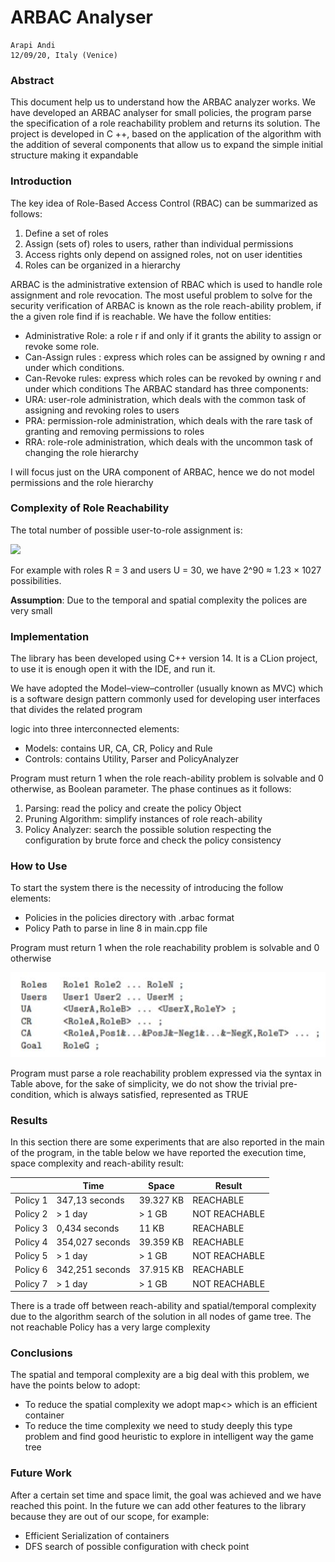 # ARBAC Analyser


```
Arapi Andi
12/09/20, Italy (Venice)
```
### Abstract
This document help us to understand how the ARBAC analyzer works. We have developed an
ARBAC analyser for small policies, the program parse the specification of a role reachability
problem and returns its solution. The project is developed in C ++, based on the application
of the algorithm with the addition of several components that allow us to expand the simple
initial structure making it expandable

### Introduction
The key idea of Role-Based Access Control (RBAC) can be summarized as follows:
1. Define a set of roles
2. Assign (sets of) roles to users, rather than individual permissions
3. Access rights only depend on assigned roles, not on user identities
4. Roles can be organized in a hierarchy

ARBAC is the administrative extension of RBAC which is used to handle role assignment and
role revocation. The most useful problem to solve for the security verification of ARBAC is
known as the role reach-ability problem, if the a given role find if is reachable. We have
the follow entities:
* Administrative Role: a role r if and only if it grants the ability to assign or revoke
some role.
* Can-Assign rules : express which roles can be assigned by owning r and under which
conditions.
* Can-Revoke rules: express which roles can be revoked by owning r and under which
conditions
The ARBAC standard has three components:
* URA: user-role administration, which deals with the common task of assigning and
revoking roles to users
* PRA: permission-role administration, which deals with the rare task of granting and
removing permissions to roles
* RRA: role-role administration, which deals with the uncommon task of changing the
role hierarchy

I will focus just on the URA component of ARBAC, hence we do not model permissions and
the role hierarchy

### Complexity of Role Reachability

The total number of possible user-to-role assignment is:

<p>
  <img  src="https://bit.ly/34ZI8hG">
</p>



For example with roles R = 3 and users U = 30, we have 2^90 ≈ 1.23 × 1027 possibilities.


**Assumption**: Due to the temporal and spatial complexity the polices are very small

### Implementation

The library has been developed using C++ version 14. It is a CLion project, to use it is enough
open it with the IDE, and run it.


We have adopted the Model–view–controller (usually known as MVC) which is a software
design pattern commonly used for developing user interfaces that divides the related program

logic into three interconnected elements:
* Models: contains UR, CA, CR, Policy and Rule
* Controls: contains Utility, Parser and PolicyAnalyzer

Program must return 1 when the role reach-ability problem is solvable and 0 otherwise, as
Boolean parameter. The phase continues as it follows:
1. Parsing: read the policy and create the policy Object
2. Pruning Algorithm: simplify instances of role reach-ability
3. Policy Analyzer: search the possible solution respecting the configuration by brute force
and check the policy consistency

### How to Use
To start the system there is the necessity of introducing the follow elements:

* Policies in the policies directory with .arbac format
* Policy Path to parse in line 8 in main.cpp file

Program must return 1 when the role reachability problem is solvable and 0 otherwise

 ![policy_structure](policy_structure.JPG)

Program must parse a role reachability problem expressed via the syntax in Table above, for
the sake of simplicity, we do not show the trivial pre-condition, which is always satisfied,
represented as TRUE

### Results

In this section there are some experiments that are also reported in the main of the program,
in the table below we have reported the execution time, space complexity and reach-ability
result:

| |Time|Space| Result|
|-----|-----|-----|-----|
|Policy 1| 347,13 seconds | 39.327 KB  |REACHABLE|
|Policy 2| \> 1 day | \> 1 GB   | NOT REACHABLE|
|Policy 3|  0,434 seconds  | 11 KB |REACHABLE|
|Policy 4| 354,027 seconds  |39.359 KB   |REACHABLE|
|Policy 5|  \> 1 day | \> 1 GB | NOT REACHABLE|
|Policy 6|   342,251 seconds | 37.915 KB |REACHABLE|
|Policy 7|  \> 1 day | \> 1 GB  |NOT REACHABLE|


  


There is a trade off between reach-ability and spatial/temporal complexity due to the
algorithm search of the solution in all nodes of game tree. The not reachable Policy has a very
large complexity

### Conclusions

The spatial and temporal complexity are a big deal with this problem, we have the points
below to adopt:
* To reduce the spatial complexity we adopt map<> which is an efficient container
* To reduce the time complexity we need to study deeply this type problem and find good
heuristic to explore in intelligent way the game tree

### Future Work 

After a certain set time and space limit, the goal was achieved and we have reached this point.
In the future we can add other features to the library because they are out of our scope, for
example:
* Efficient Serialization of containers
* DFS search of possible configuration with check point
